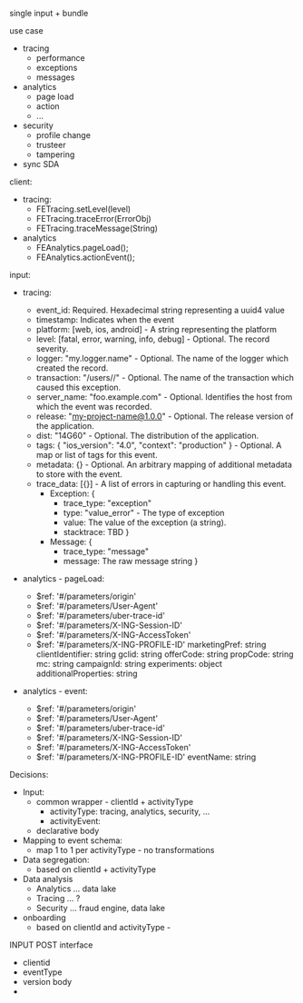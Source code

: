single input + bundle

use case
- tracing
    - performance
    - exceptions
    - messages
- analytics
    - page load
    - action
    - ...
- security
    - profile change
    - trusteer
    - tampering
- sync SDA


client:
- tracing: 
    - FETracing.setLevel(level)
    - FETracing.traceError(ErrorObj)
    - FETracing.traceMessage(String)
- analytics
    - FEAnalytics.pageLoad();
    - FEAnalytics.actionEvent();

input:
- tracing:
    - event_id: Required. Hexadecimal string representing a uuid4 value
    - timestamp: Indicates when the event
    - platform: [web, ios, android] - A string representing the platform
    - level: [fatal, error, warning, info, debug] - Optional. The record severity.
    - logger: "my.logger.name" - Optional. The name of the logger which created the record.
    - transaction: "/users/<username>/" - Optional. The name of the transaction which caused this exception.
    - server_name: "foo.example.com" - Optional. Identifies the host from which the event was recorded.
    - release: "my-project-name@1.0.0" - Optional. The release version of the application.
    - dist: "14G60" - Optional. The distribution of the application.
    - tags: { "ios_version": "4.0", "context": "production" } - Optional. A map or list of tags for this event.
    - metadata: {} - Optional. An arbitrary mapping of additional metadata to store with the event.
    - trace_data: [{}] - A list of errors in capturing or handling this event.
        - Exception: {
            - trace_type: "exception"
            - type: "value_error" - The type of exception
            - value: The value of the exception (a string).
            - stacktrace: TBD
        }
        - Message: {
            - trace_type: "message"
            - message: The raw message string
        }
- analytics - pageLoad:
    - $ref: '#/parameters/origin'
    - $ref: '#/parameters/User-Agent'
    - $ref: '#/parameters/uber-trace-id'
    - $ref: '#/parameters/X-ING-Session-ID'
    - $ref: '#/parameters/X-ING-AccessToken'
    - $ref: '#/parameters/X-ING-PROFILE-ID'
    marketingPref: string
    clientIdentifier: string
    gclid: string
    offerCode: string
    propCode: string
    mc: string
    campaignId: string
    experiments: object
    additionalProperties: string

- analytics - event:
    - $ref: '#/parameters/origin'
    - $ref: '#/parameters/User-Agent'
    - $ref: '#/parameters/uber-trace-id'
    - $ref: '#/parameters/X-ING-Session-ID'
    - $ref: '#/parameters/X-ING-AccessToken'
    - $ref: '#/parameters/X-ING-PROFILE-ID'
    eventName: string

Decisions:
- Input: 
    - common wrapper - clientId + activityType
        - activityType: tracing, analytics, security, ...
        - activityEvent: 
    - declarative body
- Mapping to event schema:
    - map 1 to 1 per activityType - no transformations
- Data segregation:
    - based on clientId + activityType
- Data analysis
    - Analytics ... data lake
    - Tracing ... ?
    - Security ... fraud engine, data lake
- onboarding
    - based on clientId and activityType - 
    

INPUT POST
interface
 - clientid
 - eventType
 - version
body
 - 



 